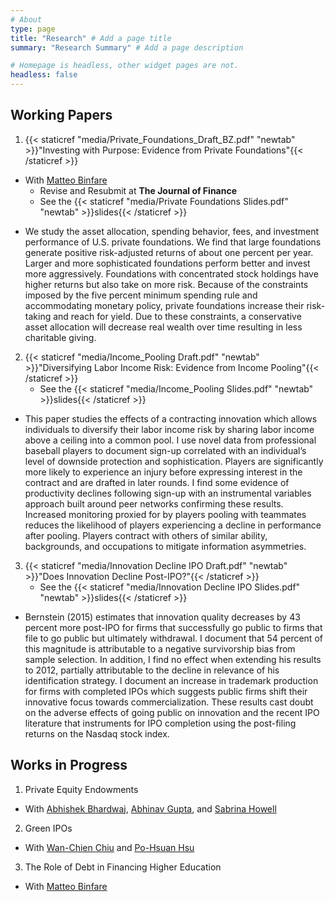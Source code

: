 ```yaml
---
# About
type: page
title: "Research" # Add a page title
summary: "Research Summary" # Add a page description

# Homepage is headless, other widget pages are not.
headless: false
---
```


## __Working Papers__

1. {{< staticref "media/Private_Foundations_Draft_BZ.pdf" "newtab" >}}"Investing with Purpose: Evidence from Private Foundations"{{< /staticref >}}
* With [Matteo Binfare](https://sites.google.com/site/matteobinfare/)
    + Revise and Resubmit at __The Journal of Finance__
    + See the {{< staticref "media/Private Foundations Slides.pdf" "newtab" >}}slides{{< /staticref >}}
+ We study the asset allocation, spending behavior, fees, and investment performance of U.S. private foundations. We find that large foundations          generate positive risk-adjusted returns of about one percent per year. Larger and more sophisticated foundations perform better and invest more         aggressively. Foundations with concentrated stock holdings have higher returns but also take on more risk. Because of the constraints imposed by the     five percent minimum spending rule and accommodating monetary policy, private foundations increase their risk-taking and reach for yield. Due to        these constraints, a conservative asset allocation will decrease real wealth over time resulting in less charitable giving.

2. {{< staticref "media/Income_Pooling Draft.pdf" "newtab" >}}"Diversifying Labor Income Risk: Evidence from Income Pooling"{{< /staticref >}}
    + See the {{< staticref "media/Income_Pooling Slides.pdf" "newtab" >}}slides{{< /staticref >}}
+ This paper studies the effects of a contracting innovation which allows individuals to diversify
their labor income risk by sharing labor income above a ceiling into a common pool. I use novel
data from professional baseball players to document sign-up correlated with an individual’s level
of downside protection and sophistication. Players are significantly more likely to experience an
injury before expressing interest in the contract and are drafted in later rounds. I find some
evidence of productivity declines following sign-up with an instrumental variables approach built
around peer networks confirming these results. Increased monitoring proxied for by players pooling with teammates reduces the likelihood of players experiencing a decline in performance after
pooling. Players contract with others of similar ability, backgrounds, and occupations to mitigate
information asymmetries.

    
3. {{< staticref "media/Innovation Decline IPO Draft.pdf" "newtab" >}}"Does Innovation Decline Post-IPO?"{{< /staticref >}}
    + See the {{< staticref "media/Innovation Decline IPO Slides.pdf" "newtab" >}}slides{{< /staticref >}}
+ Bernstein (2015) estimates that innovation quality decreases by 43 percent more post-IPO for firms that successfully go public to firms that file to     go public but ultimately withdrawal. I document that 54 percent of this magnitude is attributable to a negative survivorship bias from sample           selection. In addition, I find no effect when extending his results to 2012, partially attributable to the decline in relevance of his identification     strategy. I document an increase in trademark production for firms with completed IPOs which suggests public firms shift their innovative focus         towards commercialization. These results cast doubt on the adverse effects of going public on
    innovation and the recent IPO literature that instruments for IPO completion using
    the post-filing returns on the Nasdaq stock index.
    
## __Works in Progress__
1. Private Equity Endowments
* With [Abhishek Bhardwaj](https://www.abhishek-bhardwaj.com/), [Abhinav Gupta](https://www.kenan-flagler.unc.edu/faculty/directory/abhinav-gupta/), and [Sabrina Howell](https://www.stern.nyu.edu/faculty/bio/sabrina-howell)
2. Green IPOs
*  With [Wan-Chien Chiu](https://sites.google.com/site/wanchienchiu?pli=1) and [Po-Hsuan Hsu](http://oir.ctm.nthu.edu.tw/p/16-1487-164292.php)
3. The Role of Debt in Financing Higher Education
* With [Matteo Binfare](https://sites.google.com/site/matteobinfare/)